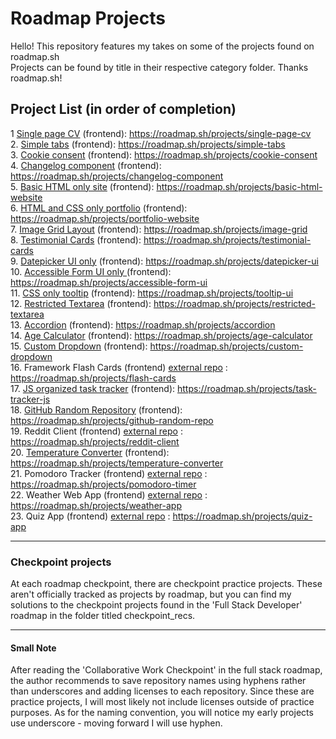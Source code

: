 # Roadmap Projects
Hello! This repository features my takes on some of the projects found on roadmap.sh <br> Projects can be found by title in their respective category folder. Thanks roadmap.sh!

## Project List (in order of completion)

1 [Single page CV](https://github.com/cescosgames/roadmap_projects/tree/main/frontend_projects/single_page_HTML_cv_project) (frontend): https://roadmap.sh/projects/single-page-cv
<br>
2. [Simple tabs](https://github.com/cescosgames/roadmap_projects/tree/main/frontend_projects/simple_tabs) (frontend): https://roadmap.sh/projects/simple-tabs
<br>
3. [Cookie consent](https://github.com/cescosgames/roadmap_projects/tree/main/frontend_projects/cookie_consent) (frontend): https://roadmap.sh/projects/cookie-consent
<br>
4. [Changelog component](https://github.com/cescosgames/roadmap_projects/tree/main/frontend_projects/changelog_component) (frontend): https://roadmap.sh/projects/changelog-component
<br>
5. [Basic HTML only site](https://github.com/cescosgames/roadmap_projects/tree/main/frontend_projects/basic_html_only) (frontend): https://roadmap.sh/projects/basic-html-website
<br>
6. [HTML and CSS only portfolio](https://github.com/cescosgames/roadmap_projects/tree/main/frontend_projects/portfolio_project) (frontend): https://roadmap.sh/projects/portfolio-website
<br>
7. [Image Grid Layout](https://github.com/cescosgames/roadmap_projects/tree/main/frontend_projects/image_grid) (frontend): https://roadmap.sh/projects/image-grid
<br>
8. [Testimonial Cards](https://github.com/cescosgames/roadmap_projects/tree/main/frontend_projects/testimonial_cards) (frontend): https://roadmap.sh/projects/testimonial-cards
<br>
9. [Datepicker UI only](https://github.com/cescosgames/roadmap_projects/tree/main/frontend_projects/datepicker_UI) (frontend): https://roadmap.sh/projects/datepicker-ui
<br>
10. [Accessible Form UI only ](https://github.com/cescosgames/roadmap_projects/tree/main/frontend_projects/accessible_form_UI)(frontend): https://roadmap.sh/projects/accessible-form-ui
<br>
11. [CSS only tooltip](https://github.com/cescosgames/roadmap_projects/tree/main/frontend_projects/CSS_only_tooltip_UI) (frontend): https://roadmap.sh/projects/tooltip-ui
<br>
12. [Restricted Textarea](https://github.com/cescosgames/roadmap_projects/tree/main/frontend_projects/restricted_textarea) (frontend): https://roadmap.sh/projects/restricted-textarea
<br>
13. [Accordion](https://github.com/cescosgames/roadmap_projects/tree/main/frontend_projects/accordion) (frontend): https://roadmap.sh/projects/accordion
<br>
14. [Age Calculator](https://github.com/cescosgames/roadmap_projects/tree/main/frontend_projects/age_calculator) (frontend): https://roadmap.sh/projects/age-calculator
<br>
15. [Custom Dropdown](https://github.com/cescosgames/roadmap_projects/tree/main/frontend_projects/custom-dropdown) (frontend): https://roadmap.sh/projects/custom-dropdown
<br>
16. Framework Flash Cards (frontend) [external repo](https://github.com/cescosgames/react-flashcards) : https://roadmap.sh/projects/flash-cards
<br>
17. [JS organized task tracker](https://github.com/cescosgames/roadmap_projects/tree/main/frontend_projects/JStask-tracker) (frontend): https://roadmap.sh/projects/task-tracker-js
<br>
18. [GitHub Random Repository](https://github.com/cescosgames/roadmap_projects/tree/main/frontend_projects/github-random-repo) (frontend): https://roadmap.sh/projects/github-random-repo
<br>
19. Reddit Client (frontend) [external repo](https://github.com/cescosgames/newitt_project) : https://roadmap.sh/projects/reddit-client
<br>
20. [Temperature Converter](https://github.com/cescosgames/roadmap_projects/tree/main/frontend_projects/temperature-converter) (frontend): https://roadmap.sh/projects/temperature-converter
<br>
21. Pomodoro Tracker (frontend) [external repo](https://github.com/cescosgames/simplidoro) : https://roadmap.sh/projects/pomodoro-timer
<br>
22. Weather Web App (frontend) [external repo](https://github.com/cescosgames/bubweather) : https://roadmap.sh/projects/weather-app
<br>
23. Quiz App (frontend) [external repo](https://github.com/cescosgames/jsonquiz) : https://roadmap.sh/projects/quiz-app


<hr>

### Checkpoint projects

At each roadmap checkpoint, there are checkpoint practice projects. These aren't officially tracked as projects by roadmap, but you can find my solutions to the checkpoint projects
found in the 'Full Stack Developer' roadmap in the folder titled checkpoint_recs. 


<hr>

#### Small Note

After reading the 'Collaborative Work Checkpoint' in the full stack roadmap, the author recommends to save repository names using hyphens rather than underscores and adding licenses to each repository. Since these are practice projects, I will most likely not include licenses outside of practice purposes. As for the naming convention, you will notice my early projects use underscore - moving forward I will use hyphen.
